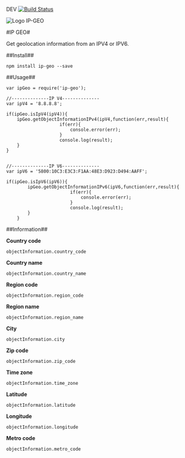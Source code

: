 DEV [![Build Status](https://travis-ci.org/damienmarchandfr/ip-geo.svg?branch=master)](https://travis-ci.org/damienmarchandfr/ip-geo)

![Logo IP-GEO](http://img11.hostingpics.net/pics/233012geoip.png)


#IP GEO#

Get geolocation information from an IPV4 or IPV6.

##Install##

    npm install ip-geo --save



##Usage##

    var ipGeo = require('ip-geo');

	//--------------IP V4--------------
	var ipV4 = '8.8.8.8';
	
	if(ipGeo.isIpV4(ipV4)){
	    ipGeo.getObjectInformationIPv4(ipV4,function(err,result){
        				if(err){
        					console.error(err);
        				}
        				console.log(result);
        }
	}
	
	
	//--------------IP V6--------------
	var ipV6 = '5800:10C3:E3C3:F1AA:48E3:D923:D494:AAFF';
	
	if(ipGeo.isIpV6(ipV6)){
    	    ipGeo.getObjectInformationIPv6(ipV6,function(err,result){
            				if(err){
            					console.error(err);
            				}
            				console.log(result);
            }
    	}


##Information##

**Country code**

	objectInformation.country_code

**Country name** 

	objectInformation.country_name

**Region code**

	objectInformation.region_code

**Region name**

	objectInformation.region_name

**City**

    objectInformation.city

**Zip code**

	objectInformation.zip_code

**Time zone**

	objectInformation.time_zone

**Latitude**

	objectInformation.latitude

**Longitude**

	objectInformation.longitude

**Metro code**

	objectInformation.metro_code